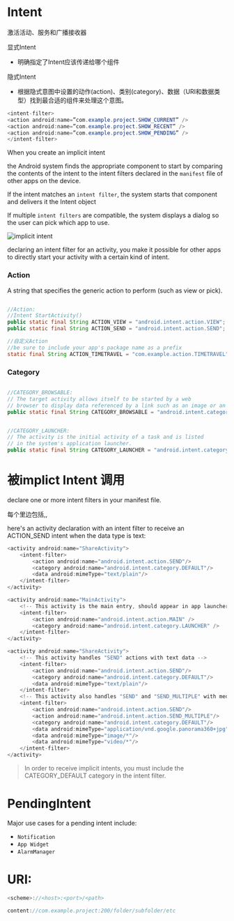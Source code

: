 
# Intent 

激活活动、服务和广播接收器

显式Intent 

- 明确指定了Intent应该传递给哪个组件

隐式Intent 

- 根据隐式意图中设置的动作(action)、类别(category)、数据（URI和数据类型）找到最合适的组件来处理这个意图。

```java
<intent-filter>
<action android:name=”com.example.project.SHOW_CURRENT” />
<action android:name=”com.example.project.SHOW_RECENT” />
<action android:name=”com.example.project.SHOW_PENDING” />
</intent-filter>
```

When you create an implicit intent   

the Android system finds the appropriate component to start by comparing the contents of the intent to the intent filters declared in the ``manifest`` file of other apps on the device.

If the intent matches an ``intent filter``, the system starts that component and delivers it the Intent object

If multiple ``intent filters`` are compatible, the system displays a dialog so the user can pick which app to use.

![implicit intent](https://developer.android.com/images/components/intent-filters@2x.png)

declaring an intent filter for an activity, you make it possible for other apps to directly start your activity with a certain kind of intent.

### Action

A string that specifies the generic action to perform (such as view or pick).

```java

//Action:
//Intent StartActivity()
public static final String ACTION_VIEW = "android.intent.action.VIEW";
public static final String ACTION_SEND = "android.intent.action.SEND";

//自定义Action
//be sure to include your app's package name as a prefix
static final String ACTION_TIMETRAVEL = "com.example.action.TIMETRAVEL";
```

### Category

```java

//CATEGORY_BROWSABLE:
// The target activity allows itself to be started by a web 
// browser to display data referenced by a link such as an image or an e-mail message.
public static final String CATEGORY_BROWSABLE = "android.intent.category.BROWSABLE";


//CATEGORY_LAUNCHER:
// The activity is the initial activity of a task and is listed 
// in the system's application launcher.
public static final String CATEGORY_LAUNCHER = "android.intent.category.LAUNCHER";

```

# 被implict Intent 调用

declare one or more intent filters in your manifest file.

每个<intent-filter>里边包括<acton>,<data>,<category>

here's an activity declaration with an intent filter to receive an ACTION_SEND intent when the data type is text:

```java
<activity android:name="ShareActivity">
    <intent-filter>
        <action android:name="android.intent.action.SEND"/>
        <category android:name="android.intent.category.DEFAULT"/>
        <data android:mimeType="text/plain"/>
    </intent-filter>
</activity>
```

```java
<activity android:name="MainActivity">
    <!-- This activity is the main entry, should appear in app launcher -->
    <intent-filter>
        <action android:name="android.intent.action.MAIN" />
        <category android:name="android.intent.category.LAUNCHER" />
    </intent-filter>
</activity>

<activity android:name="ShareActivity">
    <!-- This activity handles "SEND" actions with text data -->
    <intent-filter>
        <action android:name="android.intent.action.SEND"/>
        <category android:name="android.intent.category.DEFAULT"/>
        <data android:mimeType="text/plain"/>
    </intent-filter>
    <!-- This activity also handles "SEND" and "SEND_MULTIPLE" with media data -->
    <intent-filter>
        <action android:name="android.intent.action.SEND"/>
        <action android:name="android.intent.action.SEND_MULTIPLE"/>
        <category android:name="android.intent.category.DEFAULT"/>
        <data android:mimeType="application/vnd.google.panorama360+jpg"/>
        <data android:mimeType="image/*"/>
        <data android:mimeType="video/*"/>
    </intent-filter>
</activity>
```

> In order to receive implicit intents, you must include the CATEGORY_DEFAULT category in the intent filter. 

# PendingIntent

Major use cases for a pending intent include:

-  ``Notification`` 
-  ``App Widget`` 
- ``AlarmManager`` 

# <data> URI:

```java
<scheme>://<host>:<port>/<path>
```

```java
content://com.example.project:200/folder/subfolder/etc
```





